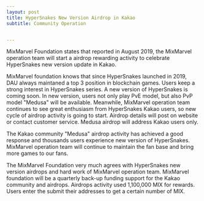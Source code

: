 ```yaml
---
layout: post
title: HyperSnakes New Version Airdrop in Kakao
subtitle: Community Operation


---
```


MixMarvel Foundation states that reported in August 2019, the MixMarvel operation team will start a airdrop rewarding activity to celebrate HyperSnakes new version update in Kakao.

MixMarvel foundation knows that since HyperSnakes launched in 2019, DAU always maintaned a top 3 position in blockchain games. Users keep a strong interest in HyperSnakes series. A new version of HyperSnakes is coming soon. In new version, users  not only play PvE model, but also PvP model "Medusa" will be available. Meanwhile, MixMarvel operation team continues to see great enthusiasm from HyperSnakes Kakao users, so new cycle of airdrop activity is going to start. Airdrop details will post on website or contact customer service. Medusa airdrop will address Kakao users only. 

The Kakao community "Medusa" airdrop activity has achieved a good response and thousands users experience new version of HyperSnakes. MixMarvel operation team will continue to maintain the fan base and bring more games to our fans. 

The MixMarvel Foundation very much agrees with HyperSnakes new version airdrops and hard work of MixMarvel operation team. MixMarvel foundation will be a quarterly back-up funding support for the Kakao community and airdrops. Airdrops activity used 1,100,000 MIX for rewards. Users enter the submit their addresses to get a certain number of MIX.
